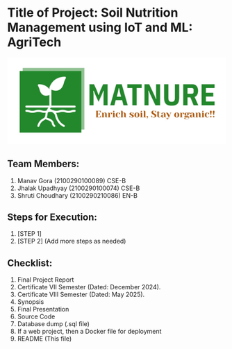 # Title of Project: Soil Nutrition Management using IoT and ML: AgriTech

![](https://github.com/cse-kiet/PCSE25-32/blob/main/img_.jpeg)

## Team Members:
1. Manav Gora (2100290100089) CSE-B
2. Jhalak Upadhyay (2100290100074) CSE-B
3. Shruti Choudhary (2100290210086) EN-B
 
## Steps for Execution:
1. [STEP 1]
2. [STEP 2]
   (Add more steps as needed)

## Checklist:
1. Final Project Report
2. Certificate VII Semester (Dated: December 2024).
3. Certificate VIII Semester (Dated: May 2025).
4. Synopsis
5. Final Presentation
6. Source Code
7. Database dump (.sql file)
8. If a web project, then a Docker file for deployment
9. README (This file)
